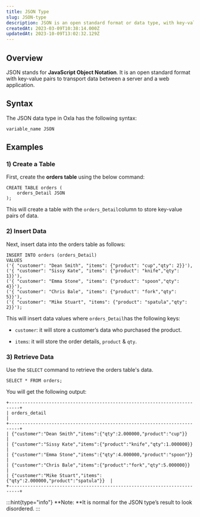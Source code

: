 ```yaml
---
title: JSON Type
slug: JSON-type
description: JSON is an open standard format or data type, with key-value pairs to transport data between a server and a web application. Quickly learn how to use JSON.
createdAt: 2023-03-09T10:38:14.000Z
updatedAt: 2023-10-09T13:02:32.129Z
---
```


## **Overview**

JSON stands for **JavaScript Object Notation**. It is an open standard format with key-value pairs to transport data between a server and a web application.&#x20;

## **Syntax**

The JSON data type in Oxla has the following syntax:

```pgsql
variable_name JSON  
```

## **Examples**

### 1) Create a Table

First, create the **orders table** using the below command:

```pgsql
CREATE TABLE orders (  
    orders_Detail JSON  
);  
```

This will create a table with the `orders_Detail`column to store key-value pairs of data.

### 2) Insert Data

Next, insert data into the orders table as follows:

```pgsql
INSERT INTO orders (orders_Detail)  
VALUES
('{ "customer": "Dean Smith", "items": {"product": "cup","qty": 2}}'),
('{ "customer": "Sissy Kate", "items": {"product": "knife","qty": 1}}'),
('{ "customer": "Emma Stone", "items": {"product": "spoon","qty": 4}}'),
('{ "customer": "Chris Bale", "items": {"product": "fork","qty": 5}}'),
('{ "customer": "Mike Stuart", "items": {"product": "spatula","qty": 2}}');
```

This will insert data values where `orders_Detail`has the following keys:

*   `customer`: it will store a customer’s data who purchased the product.

*   `items`: it will store the order details, `product` & `qty`.

### 3) Retrieve Data

Use the `SELECT` command to retrieve the orders table's data.

```pgsql
SELECT * FROM orders;
```

You will get the following output:

```pgsql
+--------------------------------------------------------------------------+
| orders_detail                                                            | 
+--------------------------------------------------------------------------+
| {"customer":"Dean Smith","items":{"qty":2.000000,"product":"cup"}}       |
| {"customer":"Sissy Kate","items":{"product":"knife","qty":1.000000}}     |                                                        
| {"customer":"Emma Stone","items":{"qty":4.000000,"product":"spoon"}}     |
| {"customer":"Chris Bale","items":{"product":"fork","qty":5.000000}}      |
| {"customer":"Mike Stuart","items":{"qty":2.000000,"product":"spatula"}}  |
+--------------------------------------------------------------------------+
```

:::hint{type="info"}
**Note: **It is normal for the JSON type’s result to look disordered.
:::

